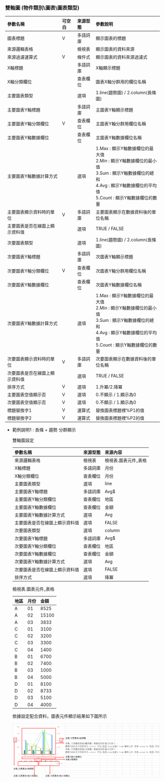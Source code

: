 ### <div id="chart-combinchart">雙軸圖 <path>(物件類別\圖表\圖表類型)</div>
| 參數名稱        | 可空白	  	  | 來源型態	   | 參數說明	    |
|:------------- |:------------- |:------------- |:------------- |
| 圖表標題	| V	| 多語詞庫	| 顯示圖表的標題| 
| 來源邏輯表格	| 	| 檢視表	| 顯示圖表的資料來源| 
| 來源過濾運算式	| V	| 條件式	| 顯示圖表的資料來源過濾式| 
| X軸標題	| 	| 多語詞庫	| X軸顯示標題| 
| X軸分類欄位	| 	| 查表欄位	| 圖表X軸分群用的欄位名稱| 
| 主要圖表類型	| 	| 選項	| 1.line(趨勢圖) / 2.column(長條圖)| 
| 主要圖表Y軸標題	| 	| 多語詞庫	| 主圖表Y軸顯示標題| 
| 主要圖表Y軸分類欄位	| V	| 查表欄位	| 主圖表Y軸分群用欄位名稱| 
| 主要圖表Y軸數據欄位	| 	| 查表欄位	| 主圖表Y軸數據欄位名稱| 
| 主要圖表Y軸數據計算方式	| 	| 選項	| 1.Max : 顯示Y軸數據欄位的最大值<br>2.Min : 顯示Y軸數據欄位的最小值<br>3.Sum : 顯示Y軸數據欄位的總和<br>4.Avg : 顯示Y軸數據欄位的平均值<br>5.Count : 顯示Y軸數據欄位的數量|
| 主要圖表顯示資料時的單位	| V	| 多語詞庫	| 主要圖表顯示在數據資料後的單位名稱| 
| 主要圖表是否在線圖上顯示資料值	| 	| 選項	| TRUE / FALSE| 
| 次要圖表類型	| 	| 選項	| 1.line(趨勢圖) / 2.column(長條圖)| 
| 次要圖表Y軸標題	| 	| 多語詞庫	| 次圖表Y軸顯示標題| 
| 次要圖表Y軸分類欄位	| V	| 查表欄位	| 次圖表Y軸分群用欄位名稱| 
| 次要圖表Y軸數據欄位	| 	| 查表欄位	| 次圖表Y軸數據欄位名稱| 
| 次要圖表Y軸數據計算方式	| 	| 選項	| 1.Max : 顯示Y軸數據欄位的最大值<br>2.Min : 顯示Y軸數據欄位的最小值<br>3.Sum : 顯示Y軸數據欄位的總和<br>4.Avg : 顯示Y軸數據欄位的平均值<br>5.Count : 顯示Y軸數據欄位的數量|
| 次要圖表顯示資料時的單位	| V	| 多語詞庫	| 次要圖表顯示在數據資料後的單位名稱| 
| 次要圖表是否在線圖上顯示資料值	| 	| 選項	| TRUE / FALSE| 
| 排序方式	| V	| 選項	| 1.升冪/2.降冪  | 未設定時為升冪| 
| 主要圖表空值顯示否 	| V	| 選項	| 0.不顯示 / 1.顯示為0| 
| 次要圖表空值顯示否 	| V	| 選項	| 0.不顯示 / 1.顯示為0| 
| 標題替換字1	| V	| 運算式	| 替換圖表標題裡%P1的值| 
| 標題替換字2	| V	| 運算式	| 替換圖表標題裡%P2的值| 


* 範例說明1 : 長條 + 趨勢 分群顯示

    雙軸圖設定

    | 參數名稱	| 來源型態	| 來源內容| 
    |:------------- |:------------- |:------------- |
    | 來源邏輯表格	| 檢視表	| 檢視表.圖表元件_表格| 
    | X軸標題		| 多語詞庫	| 月份| 
    | X軸分類欄位	| 查表欄位	| 月份| 
    | 主要圖表類型	| 選項	| line| 
    | 主要圖表Y軸標題	| 多語詞庫	| Avg$| 
    | 主要圖表Y軸分類欄位	| 查表欄位	| 地區| 
    | 主要圖表Y軸數據欄位	| 	查表欄位	| 金額| 
    | 主要圖表Y軸數據計算方式	| 	選項	| Avg| 
    | 主要圖表是否在線圖上顯示資料值	| 	選項	| FALSE| 
    | 次要圖表類型		| 選項	| column| 
    | 次要圖表Y軸標題	| 多語詞庫	| Avg$| 
    | 次要圖表Y軸分類欄位	| 查表欄位	| 地區| 
    | 次要圖表Y軸數據欄位	| 查表欄位	| 金額| 
    | 次要圖表Y軸數據計算方式	| 	選項	| Avg| 
    | 次要圖表是否在線圖上顯示資料值	| 選項	| FALSE| 
    | 排序方式	| 選項	| 降冪| 

    檢視表.圖表元件_表格

    | 地區	| 月份	| 金額
    |:------------- |:------------- |:------------- |
    | A	| 01	| 8525| 
    | A	| 02	| 15100| 
    | A	| 03	| 3833| 
    | C	| 01	| 3100| 
    | C	| 02	| 3200| 
    | C	| 03	| 3300| 
    | C	| 04	| 1400| 
    | B	| 01	| 6700| 
    | B	| 02	| 7400| 
    | B	| 03	| 1000| 
    | B	| 04	| 5000| 
    | D	| 01	| 8100| 
    | D	| 02	| 8733| 
    | D	| 03	| 5100| 
    | D	| 04	| 4000| 

    依據設定配合資料，圖表元件顯示結果如下圖所示

    ![Alt combinchart1](./img/combinchart1.png)